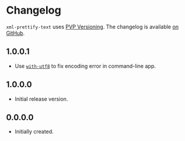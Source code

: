 # Changelog

`xml-prettify-text` uses [PVP Versioning][1].
The changelog is available [on GitHub][2].

## 1.0.0.1

* Use [`with-utf8`](https://hackage.haskell.org/package/with-utf8) to fix encoding error in command-line app.

## 1.0.0.0

* Initial release version.

## 0.0.0.0

* Initially created.

[1]: https://pvp.haskell.org
[2]: https://github.com/MrcJkb/xml-prettify-text/releases
